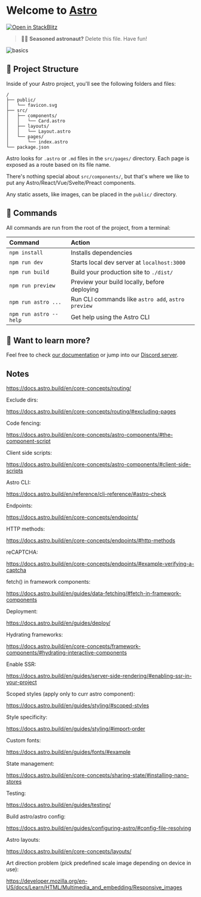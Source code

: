 # Welcome to [Astro](https://astro.build)

[![Open in StackBlitz](https://developer.stackblitz.com/img/open_in_stackblitz.svg)](https://stackblitz.com/github/withastro/astro/tree/latest/examples/basics)

> 🧑‍🚀 **Seasoned astronaut?** Delete this file. Have fun!

![basics](https://user-images.githubusercontent.com/4677417/186188965-73453154-fdec-4d6b-9c34-cb35c248ae5b.png)

## 🚀 Project Structure

Inside of your Astro project, you'll see the following folders and files:

```
/
├── public/
│   └── favicon.svg
├── src/
│   ├── components/
│   │   └── Card.astro
│   ├── layouts/
│   │   └── Layout.astro
│   └── pages/
│       └── index.astro
└── package.json
```

Astro looks for `.astro` or `.md` files in the `src/pages/` directory. Each page is exposed as a route based on its file name.

There's nothing special about `src/components/`, but that's where we like to put any Astro/React/Vue/Svelte/Preact components.

Any static assets, like images, can be placed in the `public/` directory.

## 🧞 Commands

All commands are run from the root of the project, from a terminal:

| Command                | Action                                             |
| :--------------------- | :------------------------------------------------- |
| `npm install`          | Installs dependencies                              |
| `npm run dev`          | Starts local dev server at `localhost:3000`        |
| `npm run build`        | Build your production site to `./dist/`            |
| `npm run preview`      | Preview your build locally, before deploying       |
| `npm run astro ...`    | Run CLI commands like `astro add`, `astro preview` |
| `npm run astro --help` | Get help using the Astro CLI                       |

## 👀 Want to learn more?

Feel free to check [our documentation](https://docs.astro.build) or jump into our [Discord server](https://astro.build/chat).

## Notes

https://docs.astro.build/en/core-concepts/routing/

Exclude dirs:

https://docs.astro.build/en/core-concepts/routing/#excluding-pages

Code fencing:

https://docs.astro.build/en/core-concepts/astro-components/#the-component-script

Client side scripts:

https://docs.astro.build/en/core-concepts/astro-components/#client-side-scripts

Astro CLI:

https://docs.astro.build/en/reference/cli-reference/#astro-check

Endpoints:

https://docs.astro.build/en/core-concepts/endpoints/

HTTP methods:

https://docs.astro.build/en/core-concepts/endpoints/#http-methods

reCAPTCHA:

https://docs.astro.build/en/core-concepts/endpoints/#example-verifying-a-captcha

fetch() in framework components:

https://docs.astro.build/en/guides/data-fetching/#fetch-in-framework-components

Deployment:

https://docs.astro.build/en/guides/deploy/

Hydrating frameworks:

https://docs.astro.build/en/core-concepts/framework-components/#hydrating-interactive-components

Enable SSR:

https://docs.astro.build/en/guides/server-side-rendering/#enabling-ssr-in-your-project

Scoped styles (apply only to curr astro component):

https://docs.astro.build/en/guides/styling/#scoped-styles

Style specificity:

https://docs.astro.build/en/guides/styling/#import-order

Custom fonts:

https://docs.astro.build/en/guides/fonts/#example

State management:

https://docs.astro.build/en/core-concepts/sharing-state/#installing-nano-stores

Testing:

https://docs.astro.build/en/guides/testing/

Build astro/astro config:

https://docs.astro.build/en/guides/configuring-astro/#config-file-resolving

Astro layouts:

https://docs.astro.build/en/core-concepts/layouts/

Art direction problem (pick predefined scale image depending on device in use):

https://developer.mozilla.org/en-US/docs/Learn/HTML/Multimedia_and_embedding/Responsive_images
